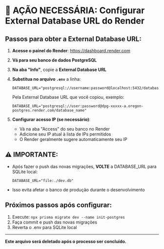 # 🚨 AÇÃO NECESSÁRIA: Configurar External Database URL do Render

## Passos para obter a External Database URL:

1. **Acesse o painel do Render**: https://dashboard.render.com
2. **Vá para seu banco de dados PostgreSQL**
3. **Na aba "Info"**, copie a **External Database URL**
4. **Substitua no arquivo `.env`** a linha:
   ```
   DATABASE_URL="postgresql://username:password@localhost:5432/database_name"
   ```
   
   Pela External Database URL que você copiou, exemplo:
   ```
   DATABASE_URL="postgresql://user:password@dpg-xxxxx-a.oregon-postgres.render.com/database_name"
   ```

5. **Configurar acesso IP (se necessário)**:
   - Vá na aba "Access" do seu banco no Render
   - Adicione seu IP atual à lista de IPs permitidos
   - O Render geralmente sugere automaticamente seu IP

## ⚠️ IMPORTANTE:
- Após fazer o push das novas migrações, **VOLTE** a DATABASE_URL para SQLite local:
  ```
  DATABASE_URL="file:./dev.db"
  ```
- Isso evita afetar o banco de produção durante o desenvolvimento

## Próximos passos após configurar:
1. Execute: `npx prisma migrate dev --name init-postgres`
2. Faça commit e push das novas migrações
3. Reverta o .env para SQLite local

---
**Este arquivo será deletado após o processo ser concluído.**
